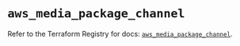 # `aws_media_package_channel`

Refer to the Terraform Registry for docs: [`aws_media_package_channel`](https://registry.terraform.io/providers/hashicorp/aws/3.76.1/docs/resources/media_package_channel).

